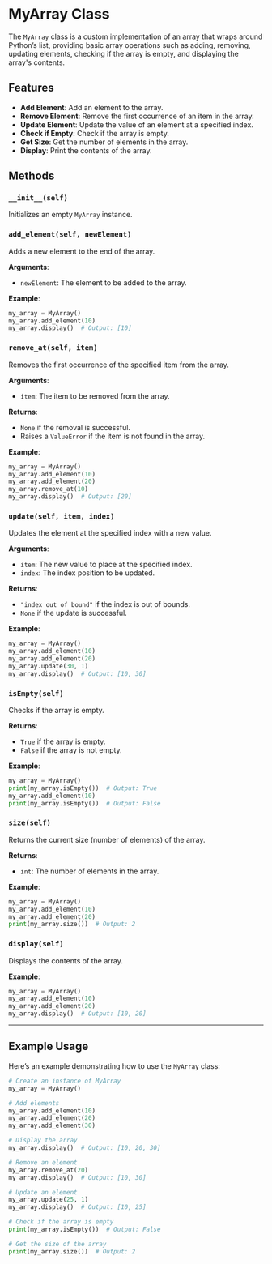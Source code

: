 # MyArray Class

The `MyArray` class is a custom implementation of an array that wraps around Python’s list, providing basic array operations such as adding, removing, updating elements, checking if the array is empty, and displaying the array's contents.

## Features

- **Add Element**: Add an element to the array.
- **Remove Element**: Remove the first occurrence of an item in the array.
- **Update Element**: Update the value of an element at a specified index.
- **Check if Empty**: Check if the array is empty.
- **Get Size**: Get the number of elements in the array.
- **Display**: Print the contents of the array.

## Methods

### `__init__(self)`
Initializes an empty `MyArray` instance.

### `add_element(self, newElement)`
Adds a new element to the end of the array.

**Arguments**:
- `newElement`: The element to be added to the array.

**Example**:
```python
my_array = MyArray()
my_array.add_element(10)
my_array.display()  # Output: [10]
```

### `remove_at(self, item)`
Removes the first occurrence of the specified item from the array.

**Arguments**:
- `item`: The item to be removed from the array.

**Returns**:
- `None` if the removal is successful. 
- Raises a `ValueError` if the item is not found in the array.

**Example**:
```python
my_array = MyArray()
my_array.add_element(10)
my_array.add_element(20)
my_array.remove_at(10)
my_array.display()  # Output: [20]
```

### `update(self, item, index)`
Updates the element at the specified index with a new value.

**Arguments**:
- `item`: The new value to place at the specified index.
- `index`: The index position to be updated.

**Returns**:
- `"index out of bound"` if the index is out of bounds.
- `None` if the update is successful.

**Example**:
```python
my_array = MyArray()
my_array.add_element(10)
my_array.add_element(20)
my_array.update(30, 1)
my_array.display()  # Output: [10, 30]
```

### `isEmpty(self)`
Checks if the array is empty.

**Returns**:
- `True` if the array is empty.
- `False` if the array is not empty.

**Example**:
```python
my_array = MyArray()
print(my_array.isEmpty())  # Output: True
my_array.add_element(10)
print(my_array.isEmpty())  # Output: False
```

### `size(self)`
Returns the current size (number of elements) of the array.

**Returns**:
- `int`: The number of elements in the array.

**Example**:
```python
my_array = MyArray()
my_array.add_element(10)
my_array.add_element(20)
print(my_array.size())  # Output: 2
```

### `display(self)`
Displays the contents of the array.

**Example**:
```python
my_array = MyArray()
my_array.add_element(10)
my_array.add_element(20)
my_array.display()  # Output: [10, 20]
```

---

## Example Usage

Here’s an example demonstrating how to use the `MyArray` class:

```python
# Create an instance of MyArray
my_array = MyArray()

# Add elements
my_array.add_element(10)
my_array.add_element(20)
my_array.add_element(30)

# Display the array
my_array.display()  # Output: [10, 20, 30]

# Remove an element
my_array.remove_at(20)
my_array.display()  # Output: [10, 30]

# Update an element
my_array.update(25, 1)
my_array.display()  # Output: [10, 25]

# Check if the array is empty
print(my_array.isEmpty())  # Output: False

# Get the size of the array
print(my_array.size())  # Output: 2
```